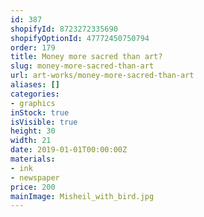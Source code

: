 ```yaml
---
id: 387
shopifyId: 8723272335690
shopifyOptionId: 47772450750794
order: 179
title: Money more sacred than art?
slug: money-more-sacred-than-art
url: art-works/money-more-sacred-than-art
aliases: []
categories:
- graphics
inStock: true
isVisible: true
height: 30
width: 21
date: 2019-01-01T00:00:00Z
materials:
- ink
- newspaper
price: 200
mainImage: Misheil_with_bird.jpg
---
```

